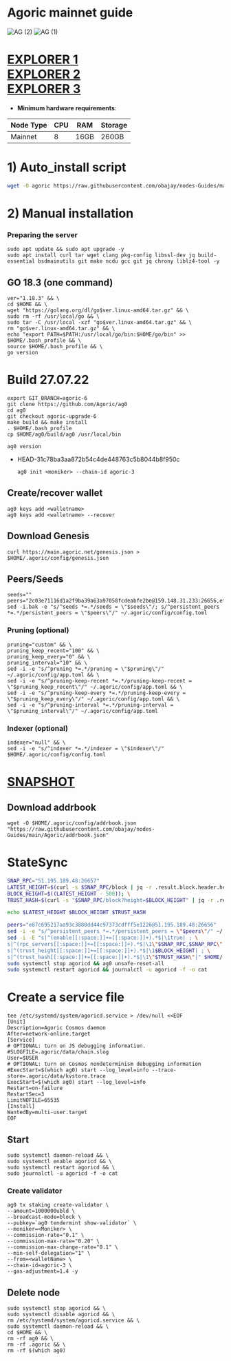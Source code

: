 # Agoric mainnet guide
![AG (2)](https://user-images.githubusercontent.com/44331529/181192613-feff0b48-086b-41f3-9540-152ff4a08694.png)
![AG (1)](https://user-images.githubusercontent.com/44331529/181192625-d034ab43-ba09-4636-8656-c3c6afd9975c.png)


[EXPLORER 1](https://agoric.explorers.guru/validators) \
[EXPLORER 2](https://explorer.postcapitalist.io/agoric/staking) \
[EXPLORER 3](https://agoric.bigdipper.live/validators?sort=votingPower&dir=-1)
=
- **Minimum hardware requirements**:

| Node Type |CPU | RAM  | Storage  | 
|-----------|----|------|----------|
| Mainnet   |   8| 16GB | 260GB    |

# 1) Auto_install script
```bash
wget -O agoric https://raw.githubusercontent.com/obajay/nodes-Guides/main/Agoric/agoric && chmod +x agoric && ./agoric
```
# 2) Manual installation

### Preparing the server

    sudo apt update && sudo apt upgrade -y
    sudo apt install curl tar wget clang pkg-config libssl-dev jq build-essential bsdmainutils git make ncdu gcc git jq chrony liblz4-tool -y

## GO 18.3 (one command)

    ver="1.18.3" && \
    cd $HOME && \
    wget "https://golang.org/dl/go$ver.linux-amd64.tar.gz" && \
    sudo rm -rf /usr/local/go && \
    sudo tar -C /usr/local -xzf "go$ver.linux-amd64.tar.gz" && \
    rm "go$ver.linux-amd64.tar.gz" && \
    echo "export PATH=$PATH:/usr/local/go/bin:$HOME/go/bin" >> $HOME/.bash_profile && \
    source $HOME/.bash_profile && \
    go version
    
# Build 27.07.22
    export GIT_BRANCH=agoric-6
    git clone https://github.com/Agoric/ag0
    cd ag0
    git checkout agoric-upgrade-6
    make build && make install
    . $HOME/.bash_profile
    cp $HOME/ag0/build/ag0 /usr/local/bin
`ag0 version`
- HEAD-31c78ba3aa872b54c4de448763c5b8044b8f950c

      ag0 init <moniker> --chain-id agoric-3
    

## Create/recover wallet

    ag0 keys add <walletname>
    ag0 keys add <walletname> --recover

## Download Genesis

    curl https://main.agoric.net/genesis.json > $HOME/.agoric/config/genesis.json 

## Peers/Seeds

    seeds=""
    peers="2c03e71116d1a2f9ba39a63a97058fcdeabfe2be@159.148.31.233:26656,ef12448f0f8671a195ab38c590cac713ad703a8b@146.70.66.202:26656,320dd22ee85e2b68f891b670331eb9fec9dc419e@80.64.208.63:26656,f095bb53006ebddcbbf29c8df70dddcba6419e36@142.93.145.13:26656,0c370d803934e3273c61b2577a0c6e91b9f677e0@139.59.7.33:26656,c03f4e7fe0f4c081b14f6731e74aa89ff2d4c197@84.244.95.237:26656,8c30ee29afc4b77cf98222edcc3fe823cf1e8306@195.201.106.244:26656,b2285313e3411e3d5bcbee72e526108e6bd07da4@185.147.80.110:26656,68c9c4e8388ed6936ff147ffe6b9913e79328957@35.215.62.66:26656,99968808ecae7bc41b14df3bcb51b724ee5f782f@134.209.154.162:26656,2d352e7a97cef2a6b253906d3741efaee16b6af0@64.227.14.179:26656,5a6c74c824805c3e75cea44df019b69db8fb935a@142.132.149.55:26656,0464c8dded70d01f5ab50a8d6047a6b27ddf2ccd@84.244.95.232:26656,9cd93ebaa554e68990ecec234de74e848c7755e7@137.184.45.31:10003,f4b809dcf7004b8a30eaa4e9bb0a65164368b75a@49.12.165.122:26656,4d0953252dd26b5ff96292bd2a836bd8a77f4eed@159.69.63.222:26656,f554d57fd9326a90580483e23cab8d728bfb232a@78.46.84.150:26656,c84170667fcf54024b24f05b2f9dd6608570ac8c@157.90.35.145:28656,cb6ae22e1e89d029c55f2cb400b0caa19cbe5523@15.223.138.194:26603,1da72d9acd9c26a332c99e5e5f91b586f1ebc7c4@3.14.237.44:26656"
    sed -i.bak -e "s/^seeds *=.*/seeds = \"$seeds\"/; s/^persistent_peers *=.*/persistent_peers = \"$peers\"/" ~/.agoric/config/config.toml

### Pruning (optional)

    pruning="custom" && \
    pruning_keep_recent="100" && \
    pruning_keep_every="0" && \
    pruning_interval="10" && \
    sed -i -e "s/^pruning *=.*/pruning = \"$pruning\"/" ~/.agoric/config/app.toml && \
    sed -i -e "s/^pruning-keep-recent *=.*/pruning-keep-recent = \"$pruning_keep_recent\"/" ~/.agoric/config/app.toml && \
    sed -i -e "s/^pruning-keep-every *=.*/pruning-keep-every = \"$pruning_keep_every\"/" ~/.agoric/config/app.toml && \
    sed -i -e "s/^pruning-interval *=.*/pruning-interval = \"$pruning_interval\"/" ~/.agoric/config/app.toml

### Indexer (optional)

    indexer="null" && \
    sed -i -e "s/^indexer *=.*/indexer = \"$indexer\"/" $HOME/.agoric/config/config.toml
 
 
[SNAPSHOT](https://polkachu.com/tendermint_snapshots/agoric)
=

## Download addrbook

    wget -O $HOME/.agoric/config/addrbook.json "https://raw.githubusercontent.com/obajay/nodes-Guides/main/Agoric/addrbook.json"

# StateSync
```bash
SNAP_RPC="51.195.189.48:26657"
LATEST_HEIGHT=$(curl -s $SNAP_RPC/block | jq -r .result.block.header.height); \
BLOCK_HEIGHT=$((LATEST_HEIGHT - 500)); \
TRUST_HASH=$(curl -s "$SNAP_RPC/block?height=$BLOCK_HEIGHT" | jq -r .result.block_id.hash); \

echo $LATEST_HEIGHT $BLOCK_HEIGHT $TRUST_HASH

peers="e87c695217aa93c3880dd44c97373cdfff5e1226@51.195.189.48:26656"
sed -i -e "s/^persistent_peers *=.*/persistent_peers = \"$peers\"/" ~/.agoric/config/config.toml
sed -i -E "s|^(enable[[:space:]]+=[[:space:]]+).*$|\1true| ; \
s|^(rpc_servers[[:space:]]+=[[:space:]]+).*$|\1\"$SNAP_RPC,$SNAP_RPC\"| ; \
s|^(trust_height[[:space:]]+=[[:space:]]+).*$|\1$BLOCK_HEIGHT| ; \
s|^(trust_hash[[:space:]]+=[[:space:]]+).*$|\1\"$TRUST_HASH\"|" $HOME/.agoric/config/config.toml
sudo systemctl stop agoricd && ag0 unsafe-reset-all
sudo systemctl restart agoricd && journalctl -u agoricd -f -o cat
```

# Create a service file

    tee /etc/systemd/system/agoricd.service > /dev/null <<EOF
    [Unit]
    Description=Agoric Cosmos daemon
    After=network-online.target
    [Service]
    # OPTIONAL: turn on JS debugging information.
    #SLOGFILE=.agoric/data/chain.slog
    User=$USER
    # OPTIONAL: turn on Cosmos nondeterminism debugging information
    #ExecStart=$(which ag0) start --log_level=info --trace-store=.agoric/data/kvstore.trace
    ExecStart=$(which ag0) start --log_level=info
    Restart=on-failure
    RestartSec=3
    LimitNOFILE=65535
    [Install]
    WantedBy=multi-user.target
    EOF

## Start

    sudo systemctl daemon-reload && \ 
    sudo systemctl enable agoricd && \
    sudo systemctl restart agoricd && \
    sudo journalctl -u agoricd -f -o cat


### Create validator
    ag0 tx staking create-validator \
    --amount=1000000ubld \
    --broadcast-mode=block \
    --pubkey=`ag0 tendermint show-validator` \
    --moniker=<Moniker> \
    --commission-rate="0.1" \
    --commission-max-rate="0.20" \
    --commission-max-change-rate="0.1" \
    --min-self-delegation="1" \
    --from=<walletName> \
    --chain-id=agoric-3 \
    --gas-adjustment=1.4 -y

## Delete node
    sudo systemctl stop agoricd && \
    sudo systemctl disable agoricd && \
    rm /etc/systemd/system/agoricd.service && \
    sudo systemctl daemon-reload && \
    cd $HOME && \
    rm -rf ag0 && \
    rm -rf .agoric && \
    rm -rf $(which ag0)

